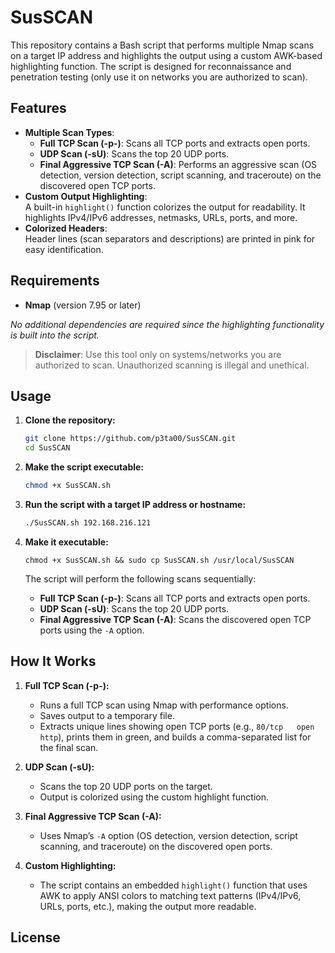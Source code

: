 # SusSCAN

This repository contains a Bash script that performs multiple Nmap scans on a target IP address and highlights the output using a custom AWK-based highlighting function. The script is designed for reconnaissance and penetration testing (only use it on networks you are authorized to scan).

## Features

- **Multiple Scan Types**:  
  - **Full TCP Scan (-p-)**: Scans all TCP ports and extracts open ports.
  - **UDP Scan (-sU)**: Scans the top 20 UDP ports.
  - **Final Aggressive TCP Scan (-A)**: Performs an aggressive scan (OS detection, version detection, script scanning, and traceroute) on the discovered open TCP ports.
- **Custom Output Highlighting**:  
  A built-in `highlight()` function colorizes the output for readability. It highlights IPv4/IPv6 addresses, netmasks, URLs, ports, and more.
- **Colorized Headers**:  
  Header lines (scan separators and descriptions) are printed in pink for easy identification.

## Requirements

- **Nmap** (version 7.95 or later)

*No additional dependencies are required since the highlighting functionality is built into the script.*

> **Disclaimer**: Use this tool only on systems/networks you are authorized to scan. Unauthorized scanning is illegal and unethical.

## Usage

1. **Clone the repository:**

    ```bash
    git clone https://github.com/p3ta00/SusSCAN.git
    cd SusSCAN
    ```

2. **Make the script executable:**

    ```bash
    chmod +x SusSCAN.sh
    ```

3. **Run the script with a target IP address or hostname:**

    ```bash
    ./SusSCAN.sh 192.168.216.121
    ```
4. **Make it executable:**
   ```
   chmod +x SusSCAN.sh && sudo cp SusSCAN.sh /usr/local/SusSCAN
   ```
   
   The script will perform the following scans sequentially:
   - **Full TCP Scan (-p-)**: Scans all TCP ports and extracts open ports.
   - **UDP Scan (-sU)**: Scans the top 20 UDP ports.
   - **Final Aggressive TCP Scan (-A)**: Scans the discovered open TCP ports using the `-A` option.

## How It Works

1. **Full TCP Scan (-p-):**
   - Runs a full TCP scan using Nmap with performance options.
   - Saves output to a temporary file.
   - Extracts unique lines showing open TCP ports (e.g., `80/tcp   open  http`), prints them in green, and builds a comma-separated list for the final scan.

2. **UDP Scan (-sU):**
   - Scans the top 20 UDP ports on the target.
   - Output is colorized using the custom highlight function.

3. **Final Aggressive TCP Scan (-A):**
   - Uses Nmap’s `-A` option (OS detection, version detection, script scanning, and traceroute) on the discovered open ports.

4. **Custom Highlighting:**
   - The script contains an embedded `highlight()` function that uses AWK to apply ANSI colors to matching text patterns (IPv4/IPv6, URLs, ports, etc.), making the output more readable.

## License
